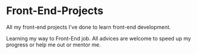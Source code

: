 # Front-End-Projects
All my front-end projects I've done to learn front-end development.

Learning my way to Front-End job. All advices are welcome to speed up my progress or help me out or mentor me.
